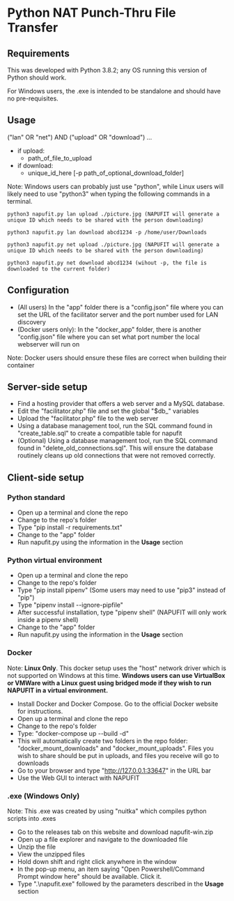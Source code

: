 # Python NAT Punch-Thru File Transfer

## Requirements
This was developed with Python 3.8.2; any OS running this version of Python should work.

For Windows users, the .exe is intended to be standalone and should have no pre-requisites.

## Usage

("lan" OR "net") AND ("upload" OR "download") ...

* if upload:
    * path_of_file_to_upload
* if download:
    * unique_id_here [-p path_of_optional_download_folder]

Note: Windows users can probably just use "python", while Linux users will likely need to use "python3" when typing the following commands in a terminal.

```
python3 napufit.py lan upload ./picture.jpg (NAPUFIT will generate a unique ID which needs to be shared with the person downloading)

python3 napufit.py lan download abcd1234 -p /home/user/Downloads

python3 napufit.py net upload ./picture.jpg (NAPUFIT will generate a unique ID which needs to be shared with the person downloading)

python3 napufit.py net download abcd1234 (wihout -p, the file is downloaded to the current folder)
```

## Configuration
* (All users) In the "app" folder there is a "config.json" file where you can set the URL of the facilitator server and the port number used for LAN discovery
* (Docker users only): In the "docker_app" folder, there is another "config.json" file where you can set what port number the local webserver will run on

Note: Docker users should ensure these files are correct when building their container

## Server-side setup
* Find a hosting provider that offers a web server and a MySQL database.
* Edit the "facilitator.php" file and set the global "$db_" variables
* Upload the "facilitator.php" file to the web server
* Using a database management tool, run the SQL command found in "create_table.sql" to create a compatible table for napufit
* (Optional) Using a database management tool, run the SQL command found in "delete_old_connections.sql". This will ensure the database routinely cleans up old connections that were not removed correctly.

## Client-side setup

### Python standard
* Open up a terminal and clone the repo
* Change to the repo's folder
* Type "pip install -r requirements.txt"
* Change to the "app" folder
* Run napufit.py using the information in the **Usage** section

### Python virtual environment
* Open up a terminal and clone the repo
* Change to the repo's folder
* Type "pip install pipenv" (Some users may need to use "pip3" instead of "pip")
* Type "pipenv install --ignore-pipfile"
* After successful installation, type "pipenv shell" (NAPUFIT will only work inside a pipenv shell)
* Change to the "app" folder
* Run napufit.py using the information in the **Usage** section

### Docker
Note: **Linux Only**. This docker setup uses the "host" network driver which is not supported on Windows at this time. **Windows users can use VirtualBox or VMWare with a Linux guest using bridged mode if they wish to run NAPUFIT in a virtual environment.**

* Install Docker and Docker Compose. Go to the official Docker website for instructions.
* Open up a terminal and clone the repo
* Change to the repo's folder
* Type: "docker-compose up --build -d"
* This will automatically create two folders in the repo folder: "docker_mount_downloads" and "docker_mount_uploads". Files you wish to share should be put in uploads, and files you receive will go to downloads
* Go to your browser and type "http://127.0.0.1:33647" in the URL bar
* Use the Web GUI to interact with NAPUFIT

### .exe (Windows Only)
Note: This .exe was created by using "nuitka" which compiles python scripts into .exes

* Go to the releases tab on this website and download napufit-win.zip
* Open up a file explorer and navigate to the downloaded file
* Unzip the file
* View the unzipped files 
* Hold down shift and right click anywhere in the window
* In the pop-up menu, an item saying "Open Powershell/Command Prompt window here" should be available. Click it.
* Type ".\napufit.exe" followed by the parameters described in the **Usage** section
